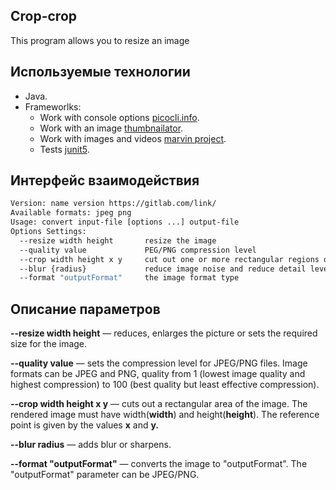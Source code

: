 ## Сrop-crop

This program allows you to resize an image

## Используемые технологии

- Java.
- Frameworlks:
    - Work with console options [picocli.info](https://picocli.info/).
    - Work with an image [thumbnailator](https://github.com/coobird/thumbnailator).
    - Work with images and videos [marvin project](https://github.com/gabrielarchanjo/marvin-framework).
    - Tests [junit5](https://github.com/junit-team/junit5).

## Интерфейс взаимодействия

```bash
Version: name version https://gitlab.com/link/
Available formats: jpeg png
Usage: convert input-file [options ...] output-file
Options Settings:
  --resize width height       resize the image
  --quality value             PEG/PNG compression level
  --crop width height x y     сut out one or more rectangular regions of the image
  --blur {radius}             reduce image noise and reduce detail levels 
  --format "outputFormat"     the image format type
```

## Описание параметров

**--resize width height** — reduces, enlarges the picture or sets the required size for the image.

**--quality value** — sets the compression level for JPEG/PNG files. Image formats can be JPEG and PNG, quality from 1 (lowest image quality and highest compression) to 100 (best quality but least effective compression).

**--crop width height x y** — cuts out a rectangular area of the image. The rendered image must have width(**width**) and height(**height**). The reference point is given by the values **x** and **y.**

**--blur radius** — adds blur or sharpens.

**--format "outputFormat"** — converts the image to "outputFormat". The "outputFormat" parameter can be JPEG/PNG.
